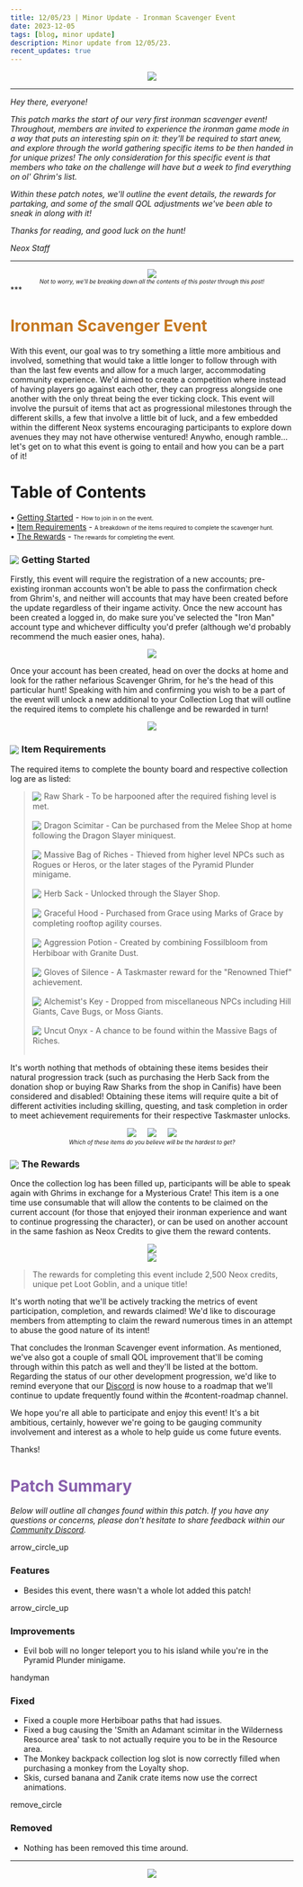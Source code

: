 ```yaml
---
title: 12/05/23 | Minor Update - Ironman Scavenger Event
date: 2023-12-05
tags: [blog, minor update]
description: Minor update from 12/05/23.
recent_updates: true
---
```


<center><img src="/assets/img/updates/120523/scavengerbanner.png"></center>
<div class="spacer-medium"></div>

***
<em>Hey there, everyone!</em>

<em>This patch marks the start of our very first ironman scavenger event! Throughout, members are invited to experience the ironman game mode in a way that puts an interesting spin on it: they'll be required to start anew, and explore through the world gathering specific items to be then handed in for unique prizes! The only consideration for this specific event is that members who take on the challenge will have but a week to find everything on ol' Ghrim's list.</em> 

<em>Within these patch notes, we'll outline the event details, the rewards for partaking, and some of the small QOL adjustments we've been able to sneak in along with it!</em>

<em>Thanks for reading, and good luck on the hunt!</em>

<em>Neox Staff</em><br>

***
<div class="spacer-medium"></div>
<center><img src="/assets/img/updates/120523/bounties.png"></center>
<div class="spacer-medium"></div>
<center><em><font size="1">Not to worry, we'll be breaking down all the contents of this poster through this post!</font></em></center>
***

<h1 style="color:#c5771e;">Ironman Scavenger Event</h1>

With this event, our goal was to try something a little more ambitious and involved, something that would take a little longer to follow through with than the last few events and allow for a much larger, accommodating community experience. We'd aimed to create a competition where instead of having players go against each other, they can progress alongside one another with the only threat being the ever ticking clock. This event will involve the pursuit of items that act as progressional milestones through the different skills, a few that involve a little bit of luck, and a few embedded within the different Neox systems encouraging participants to explore down avenues they may not have otherwise ventured! Anywho, enough ramble... let's get on to what this event is going to entail and how you can be a part of it!

# Table of Contents

• [Getting Started](#-getting-started) - <font size="1">How to join in on the event.</font><br>
• [Item Requirements](#-item-requirements) - <font size="1">A breakdown of the items required to complete the scavenger hunt.</font><br>
• [The Rewards](#-the-rewards) - <font size="1">The rewards for completing the event.</font><br>

<div class="spacer-medium"></div>
<div class="divider div-transparent"></div>

### <img src="/assets/img/updates/120523/scaicon.png" style="vertical-align:middle;position:relative;right:1px;bottom:1px"> Getting Started

Firstly, this event will require the registration of a new accounts; pre-existing ironman accounts won't be able to pass the confirmation check from Ghrim's, and neither will accounts that may have been created before the update regardless of their ingame activity. Once the new account has been created a logged in, do make sure you've selected the "Iron Man" account type and whichever difficulty you'd prefer (although we'd probably recommend the much easier ones, haha).

<div class="spacer-medium"></div>
<center><img src="/assets/img/updates/120523/ironman.png"></center>
<div class="spacer-medium"></div>

Once your account has been created, head on over the docks at home and look for the rather nefarious Scavenger Ghrim, for he's the head of this particular hunt! Speaking with him and confirming you wish to be a part of the event will unlock a new additional to your Collection Log that will outline the required items to complete his challenge and be rewarded in turn!

<div class="spacer-medium"></div>
<center><img src="/assets/img/updates/120523/collectionlog.png"></center>
<div class="spacer-medium"></div>
<div class="divider div-transparent"></div>

### <img src="/assets/img/updates/120523/scaicon.png" style="vertical-align:middle;position:relative;right:1px;bottom:1px"> Item Requirements

The required items to complete the bounty board and respective collection log are as listed:<br>

> <img src="/assets/img/updates/120523/rawshark.png" style="vertical-align:middle;position:relative;right:1px;bottom:1px"> Raw Shark - To be harpooned after the required fishing level is met.<br><br>
> <img src="/assets/img/updates/120523/dragonscimitar.png" style="vertical-align:middle;position:relative;right:1px;bottom:1px"> Dragon Scimitar - Can be purchased from the Melee Shop at home following the Dragon Slayer miniquest.<br><br>
> <img src="/assets/img/updates/120523/massivebagofriches.png" style="vertical-align:middle;position:relative;right:1px;bottom:1px"> Massive Bag of Riches - Thieved from higher level NPCs such as Rogues or Heros, or the later stages of the Pyramid Plunder minigame.<br><br>
> <img src="/assets/img/updates/120523/herbsack.png" style="vertical-align:middle;position:relative;right:1px;bottom:1px"> Herb Sack - Unlocked through the Slayer Shop.<br><br>
> <img src="/assets/img/updates/120523/gracefulhood.png" style="vertical-align:middle;position:relative;right:1px;bottom:1px"> Graceful Hood - Purchased from Grace using Marks of Grace by completing rooftop agility courses.<br><br>
> <img src="/assets/img/updates/120523/aggressionpotion.png" style="vertical-align:middle;position:relative;right:1px;bottom:1px"> Aggression Potion - Created by combining Fossilbloom from Herbiboar with Granite Dust.<br><br>
> <img src="/assets/img/updates/120523/glovesofsilence.png" style="vertical-align:middle;position:relative;right:1px;bottom:1px"> Gloves of Silence - A Taskmaster reward for the "Renowned Thief" achievement.<br><br>
> <img src="/assets/img/updates/120523/alchemistskey.png" style="vertical-align:middle;position:relative;right:1px;bottom:1px"> Alchemist's Key - Dropped from miscellaneous NPCs including Hill Giants, Cave Bugs, or Moss Giants.<br><br>
> <img src="/assets/img/updates/120523/uncutonyx.png" style="vertical-align:middle;position:relative;right:1px;bottom:1px"> Uncut Onyx - A chance to be found within the Massive Bags of Riches.<br><br>
<div class="spacer-small"></div>

It's worth nothing that methods of obtaining these items besides their natural progression track (such as purchasing the Herb Sack from the donation shop or buying Raw Sharks from the shop in Canifis) have been considered and disabled! Obtaining these items will require quite a bit of different activities including skilling, questing, and task completion in order to meet achievement requirements for their respective Taskmaster unlocks.

<div class="spacer-medium"></div>
<center><img src="/assets/img/updates/120523/fishing.png"> &nbsp; &nbsp; <img src="/assets/img/updates/120523/agility.png"> &nbsp; &nbsp; <img src="/assets/img/updates/120523/thieving.png"></center>
<em><center><font size="1">Which of these items do you believe will be the hardest to get?</font></center></em>
<div class="spacer-medium"></div>
<div class="divider div-transparent"></div>

### <img src="/assets/img/updates/120523/scaicon.png" style="vertical-align:middle;position:relative;right:1px;bottom:1px"> The Rewards

Once the collection log has been filled up, participants will be able to speak again with Ghrims in exchange for a Mysterious Crate! This item is a one time use consumable that will allow the contents to be claimed on the current account (for those that enjoyed their ironman experience and want to continue progressing the character), or can be used on another account in the same fashion as Neox Credits to give them the reward contents.

<div class="spacer-medium"></div>
<center><img src="/assets/img/updates/120523/crate.png"></center>
<div class="spacer-medium"></div>
<center><img src="/assets/img/updates/120523/reward.png"></center>

>The rewards for completing this event include 2,500 Neox credits, unique pet Loot Goblin, and a unique title!

It's worth noting that we'll be actively tracking the metrics of event participation, completion, and rewards claimed! We'd like to discourage members from attempting to claim the reward numerous times in an attempt to abuse the good nature of its intent!
<div class="spacer-medium"></div>
<div class="divider div-transparent"></div>

That concludes the Ironman Scavenger event information. As mentioned, we've also got a couple of small QOL improvement that'll be coming through within this patch as well and they'll be listed at the bottom. Regarding the status of our other development progression, we'd like to remind everyone that our <a href="https://discord.com/invite/GJEKkgnWpX">Discord</a> is now house to a roadmap that we'll continue to update frequently found within the #content-roadmap channel.

We hope you're all able to participate and enjoy this event! It's a bit ambitious, certainly, however we're going to be gauging community involvement and interest as a whole to help guide us come future events.

Thanks!

<div class="spacer-medium"></div>
<div class="divider div-transparent"></div>

<h1 style="color:#885eac;">Patch Summary</h1>

<em>Below will outline all changes found within this patch. If you have any questions or concerns, please don't hesitate to share feedback within our <a href="https://discord.com/invite/GJEKkgnWpX">Community Discord</a>.</em>

<div class="spacer-large"></div>
<div class="changes-body">
    <div class="changes-body changes-row features">
        <div class="changes-row-header">
            <span class="icon">
                <span class="material-symbols-outlined">arrow_circle_up</span>
            </span>
            <h3>Features</h3>
        </div>
    </div>
</div>
<div class="spacer-small"></div>

- Besides this event, there wasn't a whole lot added this patch!

<div class="spacer-medium"></div>
<div class="changes-body">
    <div class="changes-body changes-row improvements">
        <div class="changes-row-header">
            <span class="icon">
                <span class="material-symbols-outlined">arrow_circle_up</span>
            </span>
            <h3>Improvements</h3>
        </div>
    </div>
</div>
<div class="spacer-small"></div>

- Evil bob will no longer teleport you to his island while you're in the Pyramid Plunder minigame.

<div class="spacer-medium"></div>
<div class="changes-body">
    <div class="changes-body changes-row fixed">
        <div class="changes-row-header">
            <span class="icon">
                <span class="material-symbols-outlined">handyman</span>
            </span>
            <h3>Fixed</h3>
        </div>
    </div>
</div>
<div class="spacer-small"></div>

- Fixed a couple more Herbiboar paths that had issues.
- Fixed a bug causing the 'Smith an Adamant scimitar in the Wilderness Resource area' task to not actually require you to be in the Resource area.
- The Monkey backpack collection log slot is now correctly filled when purchasing a monkey from the Loyalty shop.
- Skis, cursed banana and Zanik crate items now use the correct animations.

<div class="spacer-medium"></div>
<div class="changes-body">
    <div class="changes-body changes-row removed">
        <div class="changes-row-header">
            <span class="icon">
                <span class="material-symbols-outlined">remove_circle</span>
            </span>
            <h3>Removed</h3>
        </div>
    </div>
</div>
<div class="spacer-small"></div>

- Nothing has been removed this time around.

***

<div class="spacer-medium"></div>
<center><a href="https://discord.com/invite/GJEKkgnWpX"><img src="/assets/img/JoinDiscord.png"></a></center>